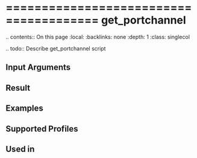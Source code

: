 

=======================================
get_portchannel
=======================================

.. contents:: On this page
    :local:
    :backlinks: none
    :depth: 1
    :class: singlecol

.. todo::
    Describe get_portchannel script

Input Arguments
---------------

Result
------

Examples
--------

Supported Profiles
------------------

Used in
-------
